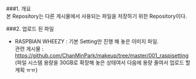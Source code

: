 ###1. 개요  
본 Repository는 다른 게시물에서 사용되는 파일을 저장하기 위한 Repository이다.  

###2. 업로드 된 파일  
- RASPBIAN WHEEZY : 기본 Setting만 진행 해 놓은 이미지 파일.  
관련 게시물 : https://github.com/ChanMinPark/makeup/tree/master/001_raspisetting  
(파일 시스템 용량을 30GB로 확장해 놓은 상태여서 다음에 용량 줄여서 업로드 할 계획 ㅠㅠ)  
